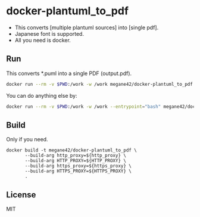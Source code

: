 # docker-plantuml_to_pdf

* This converts [multiple plantuml sources] into [single pdf].
* Japanese font is supported.
* All you need is docker.

## Run

This converts *.puml into a single PDF (output.pdf).

```bash
docker run --rm -v $PWD:/work -w /work megane42/docker-plantuml_to_pdf *.puml
```

You can do anything else by:

```bash
docker run --rm -v $PWD:/work -w /work --entrypoint="bash" megane42/docker-plantuml_to_pdf
```

## Build

Only if you need.

```
docker build -t megane42/docker-plantuml_to_pdf \
       --build-arg http_proxy=${http_proxy} \
       --build-arg HTTP_PROXY=${HTTP_PROXY} \
       --build-arg https_proxy=${https_proxy} \
       --build-arg HTTPS_PROXY=${HTTPS_PROXY} \
       .
```

## License

MIT
